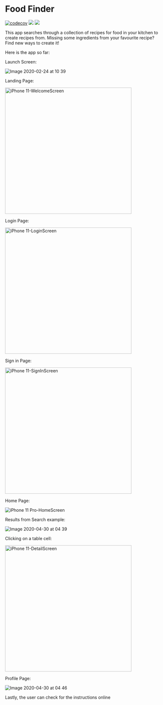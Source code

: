 # Food Finder

[![codecov](https://codecov.io/gh/AkuaQ/MyFirstIoSApp/branch/master/graph/badge.svg)](https://codecov.io/gh/AkuaQ/MyFirstIoSApp)
<img src="https://app.bitrise.io/app/eaeca821163b7b28/status.svg?token=cp6bMfIMIhv3QBhm9KPsTg&branch=develop">
<a href="https://www.codacy.com/manual/AkuaQ/MyFirstIoSApp?utm_source=github.com&amp;utm_medium=referral&amp;utm_content=AkuaQ/MyFirstIoSApp&amp;utm_campaign=Badge_Grade"><img src="https://api.codacy.com/project/badge/Grade/d5f4099fdec447b1bab84f234ea49f70"/></a>

This app searches through a collection of recipes for food in your kitchen to create recipes from. Missing some ingredients from your favourite recipe? Find new ways to create it!

Here is the app so far:

Launch Screen: 

![Image 2020-02-24 at 10 39](https://user-images.githubusercontent.com/60605300/75220282-b5d4d280-57a7-11ea-8ca0-1e09535cb84a.jpeg)

Landing Page:

<img width="414" alt="iPhone 11-WelcomeScreen" src="https://user-images.githubusercontent.com/60605300/80665834-d1f03b00-8a9a-11ea-9484-5775fa708e4f.png">

Login Page:

<img width="414" alt="iPhone 11-LoginScreen" src="https://user-images.githubusercontent.com/60605300/80665952-2bf10080-8a9b-11ea-96e0-d1e5c3e3f6e8.png">

Sign in Page:

<img width="414" alt="iPhone 11-SignInScreen" src="https://user-images.githubusercontent.com/60605300/80665991-47f4a200-8a9b-11ea-943b-64ba9bebc014.png">

Home Page:

![iPhone 11 Pro-HomeScreen](https://user-images.githubusercontent.com/60605300/80666121-9efa7700-8a9b-11ea-813e-6c004802a1d3.png)

Results from Search example:

![Image 2020-04-30 at 04 39](https://user-images.githubusercontent.com/60605300/80666463-93f41680-8a9c-11ea-936c-6bf31f3cb947.jpeg)

Clicking on a table cell:

<img width="414" alt="iPhone 11-DetailScreen" src="https://user-images.githubusercontent.com/60605300/80666908-074a5800-8a9e-11ea-9705-86f2b424cd09.png">

Profile Page:

![Image 2020-04-30 at 04 46](https://user-images.githubusercontent.com/60605300/80666760-89864c80-8a9d-11ea-931d-98fb7b4595f7.jpeg)

Lastly, the user can check for the instructions online
